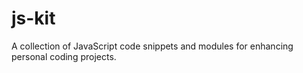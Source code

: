 # js-kit
A collection of JavaScript code snippets and modules for enhancing personal coding projects.
